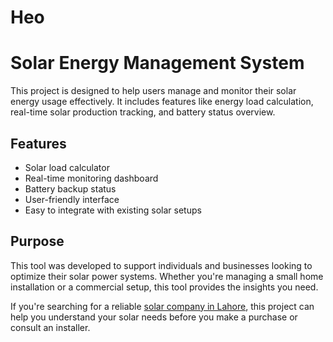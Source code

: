 # Heo
# Solar Energy Management System

This project is designed to help users manage and monitor their solar energy usage effectively. It includes features like energy load calculation, real-time solar production tracking, and battery status overview.

## Features

- Solar load calculator
- Real-time monitoring dashboard
- Battery backup status
- User-friendly interface
- Easy to integrate with existing solar setups

## Purpose

This tool was developed to support individuals and businesses looking to optimize their solar power systems. Whether you're managing a small home installation or a commercial setup, this tool provides the insights you need.

If you're searching for a reliable [solar company in Lahore]([https://your-link.com](https://oespak.com)), this project can help you understand your solar needs before you make a purchase or consult an installer.


